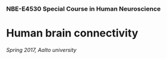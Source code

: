 ### NBE-E4530 Special Course in Human Neuroscience
# Human brain connectivity
###### Spring 2017, Aalto university



